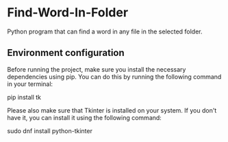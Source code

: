 # Find-Word-In-Folder
Python program that can find a word in any file in the selected folder.
## Environment configuration
Before running the project, make sure you install the necessary dependencies using pip. You can do this by running the following command in your terminal:

pip install tk

Please also make sure that Tkinter is installed on your system. If you don't have it, you can install it using the following command:

sudo dnf install python-tkinter
